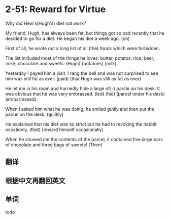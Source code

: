 # 2-51: Reward for Virtue

Why did Hew's(Hugh's) diet not work?

My friend, Hugh, has always been fat, but things got so bad recently that he decided to go for a diet. He began his diet a week ago.
                                                                                           (on)

First of all, he wrote out a long list of all (the) foods which were forbidden.

The list included most of the things he loves: butter, potatos, rice, beer, mike, chocolate and sweets.
                                   (Hugh)             (potatoes)           (milk)

Yesterday I payed him a visit. I rang the bell and was not surprised to see him was still fat as ever.
           (paid)                                                          (that Hugh was still as fat as ever)

He let me in his room and hurriedly hide a large of(-) parcle on his desk. It was obvious that he was very embrassed.
  (led)                             (hid)             (parcel under his desk)                             (embarrassed)

When I asked him what he was doing, he smiled gutliy and then put the parcel on the desk.
                                             (guiltily)

He explained that his diet was so strict but he had to revoking the habbit occationly.
                                        (that)         (reward himself occasionally)

When he showed me the contents of the parcel, it contained five large bars of chocolate and three bags of sweets!
(Then)

## 翻译

## 根据中文再翻回英文

## 单词

todo
